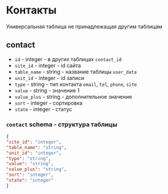 # Контакты
Универсальная таблица не принадлежащая другим таблицам
## contact
- `id` - integer - в других таблицах `contact_id`
- `site_id` - integer - id сайта
- `table_name` - string - название таблицы `user_data`
- `unit_id` - integer - id записи
- `type` - string - тип контакта `email`, `tel`, `phone`, `site`
- `value` - string - значение 1
- `value_plus` - string - дополнительное значение
- `sort` - integer - сортировка
- `state` - integer - статус
### `contact` schema - структура таблицы
```json
{
"site_id": "integer",
"table_name": "string",
"unit_id": "integer",
"type": "string",
"value": "string",
"value_plus": "string",
"sort": "integer",
"state": "integer"
}
```
